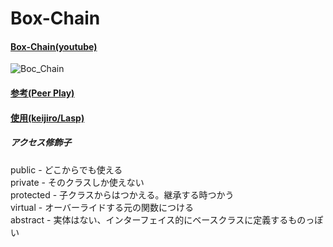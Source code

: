 # Box-Chain

#### [Box-Chain(youtube)](https://youtu.be/mboTPyyZJmc)
![Boc_Chain](https://user-images.githubusercontent.com/43961147/65813586-4d8ebe80-e212-11e9-953b-141c729cb2ab.gif)

#### [参考(Peer Play)](https://www.patreon.com/peerplay)  
#### [使用(keijiro/Lasp)](https://github.com/keijiro/Lasp/blob/master/README.md)  

##### アクセス修飾子  

public - どこからでも使える  
private - そのクラスしか使えない  
protected - 子クラスからはつかえる。継承する時つかう  
virtual - オーバーライドする元の関数につける  
abstract - 実体はない、インターフェイス的にベースクラスに定義するものっぽい  



